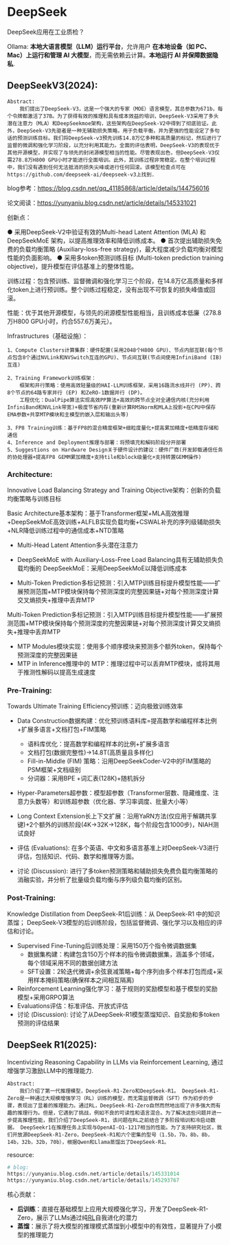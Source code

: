 # DeepSeek

DeepSeek应用在工业质检？

Ollama: **本地大语言模型（LLM）运行平台**，允许用户 **在本地设备（如 PC、Mac）上运行和管理 AI 大模型**，而无需依赖云计算。**本地运行 AI 并保障数据隐私**.

## DeepSeekV3(2024):

```
Abstract:
	我们提出了DeepSeek-V3，这是一个强大的专家（MOE）语言模型，其总参数为671b，每个令牌都激活了37B。为了获得有效的推理和具有成本效益的培训，DeepSeek-V3采用了多头潜在注意力（MLA）和DeepSeekmoe架构，这些架构在DeepSeek-V2中得到了彻底验证。此外，DeepSeek-V3先驱者是一种无辅助损失策略，用于负载平衡，并为更强的性能设定了多句话的预测训练目标。我们将DeepSeek-v3预先训练14.8万亿多种和高质量的标记，然后进行了监督的微调和强化学习阶段，以充分利用其能力。全面的评估表明，DeepSeek-V3的表现优于其他开源模型，并实现了与领先的封闭源模型相当的性能。尽管表现出色，但DeepSeek-V3仅需278.8万H800 GPU小时才能进行全面培训。此外，其训练过程非常稳定。在整个培训过程中，我们没有遇到任何无法抵消的损失尖峰或进行任何回滚。该模型检查点可在https://github.com/deepseek-ai/deepseek-v3上找到.
```

blog参考：https://blog.csdn.net/qq_41185868/article/details/144756016

论文阅读：https://yunyaniu.blog.csdn.net/article/details/145331021

创新点：

● 采用DeepSeek-V2中验证有效的Multi-head Latent Attention (MLA) 和 DeepSeekMoE 架构，以提高推理效率和降低训练成本。
● 首次提出辅助损失免费的负载均衡策略 (Auxiliary-loss-free strategy)，最大程度减少负载均衡对模型性能的负面影响。
● 采用多token预测训练目标 (Multi-token prediction training objective)，提升模型在评估基准上的整体性能。

训练过程：包含预训练、监督微调和强化学习三个阶段，在14.8万亿高质量和多样化token上进行预训练。整个训练过程稳定，没有出现不可恢复的损失峰值或回滚。

性能：优于其他开源模型，与领先的闭源模型性能相当，且训练成本低廉（278.8万H800 GPU小时，约合557.6万美元）。

Infrastructures（基础设施）：

```
1、Compute Clusters计算集群：硬件配置(采用2048个H800 GPU)、节点内部互联(每个节点包含8个通过NVLink和NVSwitch互连的GPU)、节点间互联(节点间使用InfiniBand (IB) 互连)

2、Training Framework训练框架：
	框架和并行策略：使用高效轻量级的HAI-LLM训练框架，采用16路流水线并行 (PP)、跨8个节点的64路专家并行 (EP) 和ZeRO-1数据并行 (DP)。
	工程优化：DualPipe算法实现高效PP算法+高效的跨节点全对全通信内核(充分利用InfiniBand和NVLink带宽)+极度节省内存(重新计算RMSNorm和MLA上投影+在CPU中保存EMA参数+共享MTP模块和主模型的嵌入层和输出头等)

3、FP8 Training训练：基于FP8的混合精度框架+细粒度量化+提高累加精度+低精度存储和通信
4、Inference and Deployment推理与部署：将预填充和解码阶段分开部署
5、Suggestions on Hardware Design关于硬件设计的建议：硬件厂商(开发卸载通信任务的协处理器+提高FP8 GEMM累加精度+支持tile和block级量化+支持转置GEMM操作)
```



### Architecture: 

Innovative Load Balancing Strategy and Training Objective架构：创新的负载均衡策略与训练目标

Basic Architecture基本架构：基于Transformer框架+MLA高效推理+DeepSeekMoE高效训练+ALFLB实现负载均衡+CSWAL补充的序列级辅助损失+NLR降低训练过程中的通信成本+NTD策略

- Multi-Head Latent Attention多头潜在注意力

- DeepSeekMoE with Auxiliary-Loss-Free Load Balancing具有无辅助损失负载均衡的 DeepSeekMoE：采用DeepSeekMoE以降低训练成本
- Multi-Token Prediction多标记预测：引入MTP训练目标提升模型性能——扩展预测范围+MTP模块保持每个预测深度的完整因果链+对每个预测深度计算交叉熵损失+推理中丢弃MTP

Multi-Token Prediction多标记预测：引入MTP训练目标提升模型性能——扩展预测范围+MTP模块保持每个预测深度的完整因果链+对每个预测深度计算交叉熵损失+推理中丢弃MTP

- MTP Modules模块实现：使用多个顺序模块来预测多个额外token，保持每个预测深度的完整因果链
- MTP in Inference推理中的 MTP：推理过程中可以丢弃MTP模块，或将其用于推测性解码以提高生成速度

### Pre-Training: 

Towards Ultimate Training Efficiency预训练：迈向极致训练效率

- Data Construction数据构建：优化预训练语料库=提高数学和编程样本比例+扩展多语言+文档打包+FIM策略
  - 语料库优化：提高数学和编程样本的比例+扩展多语言
  - 文档打包(数据完整性)→14.8T(高质量且多样化)
  - Fill-in-Middle (FIM) 策略：沿用DeepSeekCoder-V2中的FIM策略的PSM框架+文档级别
  - 分词器：采用BPE +词汇表(128K)+随机拆分

- Hyper-Parameters超参数：模型超参数（Transformer层数、隐藏维度、注意力头数等）和训练超参数（优化器、学习率调度、批量大小等）
- Long Context Extension长上下文扩展：沿用YaRN方法(仅应用于解耦共享键)+2个额外的训练阶段(4K→32K→128K，每个阶段包含1000步)，NIAH测试良好
- 评估 (Evaluations): 在多个英语、中文和多语言基准上对DeepSeek-V3进行评估，包括知识、代码、数学和推理等方面。
- 讨论 (Discussion): 进行了多token预测策略和辅助损失免费负载均衡策略的消融实验，并分析了批量级负载均衡与序列级负载均衡的区别。

### Post-Training: 

Knowledge Distillation from DeepSeek-R1后训练：从 DeepSeek-R1 中的知识蒸馏； DeepSeek-V3模型的后训练阶段，包括监督微调、强化学习以及相应的评估和讨论。

- Supervised Fine-Tuning后训练处理：采用150万个指令微调数据集
  - 数据集构建：构建包含150万个样本的指令微调数据集，涵盖多个领域，每个领域采用不同的数据创建方法
  - SFT设置：2轮迭代微调+余弦衰减策略+每个序列由多个样本打包而成+采用样本掩码策略(确保样本之间相互隔离)
- Reinforcement Learning强化学习：基于规则的奖励模型和基于模型的奖励模型+采用GRPO算法
- Evaluations评估：标准评估、开放式评估
- 讨论 (Discussion): 讨论了从DeepSeek-R1模型蒸馏知识、自奖励和多token预测的评估结果





## DeepSeek R1(2025):

Incentivizing Reasoning Capability in LLMs via Reinforcement Learning, 通过增强学习激励LLM中的推理能力.

```
Abstract:
	我们介绍了第一代推理模型，DeepSeek-R1-Zero和DeepSeek-R1。 DeepSeek-R1-Zero是一种通过大规模增强学习（RL）训练的模型，而无需监督微调（SFT）作为初步的步骤，表现出了显着的推理能力。通过RL，DeepSeek-R1-Zero自然而然地出现了许多强大而有趣的推理行为。但是，它遇到了挑战，例如不良的可读性和语言混合。为了解决这些问题并进一步提高推理性能，我们介绍了DeepSeek-R1，该问题在RL之前结合了多阶段培训和冷启动数据。 DeepSeekr1在推理任务上实现与OpenAI-O1-1217相当的性能。为了支持研究社区，我们开放源DeepSeek-R1-Zero，DeepSeek-R1和六个密集的型号（1.5b，7b，8b，8b，14b，32b，32b，70b），根据Qwen和Llama蒸馏出了DeepSeek-R1。
```

resource:

```python
# blog:
https://yunyaniu.blog.csdn.net/article/details/145331014
https://yunyaniu.blog.csdn.net/article/details/145293767
```

核心贡献：

- **后训练**：直接在基础模型上应用大规模强化学习，开发了DeepSeek-R1-Zero，展示了LLMs通过纯[RL](https://so.csdn.net/so/search?q=RL&spm=1001.2101.3001.7020)自我进化的潜力
- **蒸馏**：展示了将大模型的推理模式蒸馏到小模型中的有效性，显著提升了小模型的推理能力





